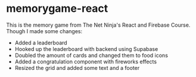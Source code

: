# memorygame-react

This is the memory game from The Net Ninja's React and Firebase Course.
Though I made some changes:

* Added a leaderboard
* Hooked up the leaderboard with backend using Supabase
* Doubled the amount of cards and changed them to food icons
* Added a congratulation component with fireworks effects
* Resized the grid and added some text and a footer
